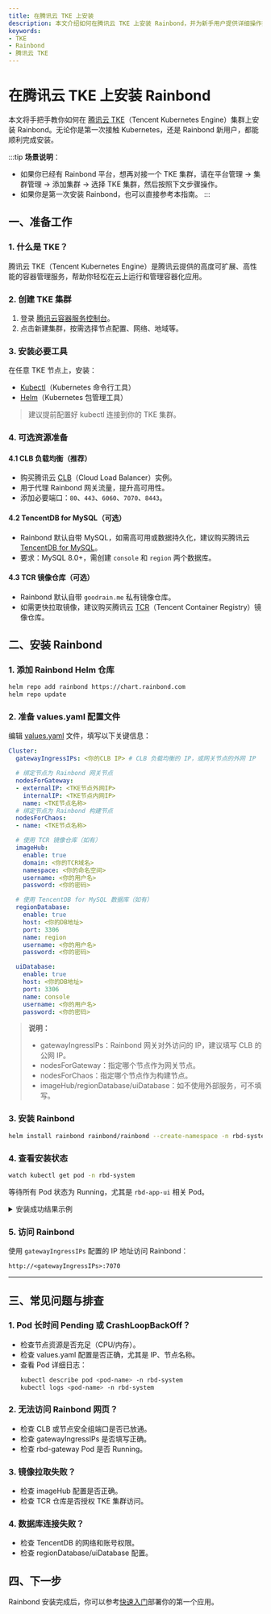 ```yaml
---
title: 在腾讯云 TKE 上安装
description: 本文介绍如何在腾讯云 TKE 上安装 Rainbond，并为新手用户提供详细操作指引和常见问题解答。
keywords:
- TKE
- Rainbond
- 腾讯云 TKE
---
```


# 在腾讯云 TKE 上安装 Rainbond

本文将手把手教你如何在 [腾讯云 TKE](https://cloud.tencent.com/product/tke)（Tencent Kubernetes Engine）集群上安装 Rainbond。无论你是第一次接触 Kubernetes，还是 Rainbond 新用户，都能顺利完成安装。

:::tip
**场景说明**：
- 如果你已经有 Rainbond 平台，想再对接一个 TKE 集群，请在平台管理 → 集群管理 → 添加集群 → 选择 TKE 集群，然后按照下文步骤操作。
- 如果你是第一次安装 Rainbond，也可以直接参考本指南。
:::

## 一、准备工作

### 1. 什么是 TKE？
腾讯云 TKE（Tencent Kubernetes Engine）是腾讯云提供的高度可扩展、高性能的容器管理服务，帮助你轻松在云上运行和管理容器化应用。

### 2. 创建 TKE 集群
1. 登录 [腾讯云容器服务控制台](https://console.cloud.tencent.com/tke2/cluster)。
2. 点击新建集群，按需选择节点配置、网络、地域等。

### 3. 安装必要工具
在任意 TKE 节点上，安装：
- [Kubectl](https://kubernetes.io/docs/tasks/tools/)（Kubernetes 命令行工具）
- [Helm](https://helm.sh/docs/intro/install/)（Kubernetes 包管理工具）

> 建议提前配置好 kubectl 连接到你的 TKE 集群。

### 4. 可选资源准备

#### 4.1 CLB 负载均衡（推荐）
- 购买腾讯云 [CLB](https://cloud.tencent.com/product/clb)（Cloud Load Balancer）实例。
- 用于代理 Rainbond 网关流量，提升高可用性。
- 添加必要端口：`80`、`443`、`6060`、`7070`、`8443`。

#### 4.2 TencentDB for MySQL（可选）
- Rainbond 默认自带 MySQL，如需高可用或数据持久化，建议购买腾讯云 [TencentDB for MySQL](https://cloud.tencent.com/product/cdb_mysql)。
- 要求：MySQL 8.0+，需创建 `console` 和 `region` 两个数据库。

#### 4.3 TCR 镜像仓库（可选）
- Rainbond 默认自带 `goodrain.me` 私有镜像仓库。
- 如需更快拉取镜像，建议购买腾讯云 [TCR](https://cloud.tencent.com/product/tcr)（Tencent Container Registry）镜像仓库。

## 二、安装 Rainbond

### 1. 添加 Rainbond Helm 仓库

```bash
helm repo add rainbond https://chart.rainbond.com
helm repo update
```

### 2. 准备 values.yaml 配置文件

编辑 [values.yaml](../../installation/install-with-helm/vaules-config.md) 文件，填写以下关键信息：

```yaml title="vim values.yaml"
Cluster:
  gatewayIngressIPs: <你的CLB IP> # CLB 负载均衡的 IP，或网关节点的外网 IP

  # 绑定节点为 Rainbond 网关节点
  nodesForGateway:
  - externalIP: <TKE节点外网IP>
    internalIP: <TKE节点内网IP>
    name: <TKE节点名称>
  # 绑定节点为 Rainbond 构建节点
  nodesForChaos:
  - name: <TKE节点名称>

  # 使用 TCR 镜像仓库（如有）
  imageHub:
    enable: true
    domain: <你的TCR域名>
    namespace: <你的命名空间>
    username: <你的用户名>
    password: <你的密码>

  # 使用 TencentDB for MySQL 数据库（如有）
  regionDatabase:
    enable: true
    host: <你的DB地址>
    port: 3306
    name: region
    username: <你的用户名>
    password: <你的密码>

  uiDatabase:
    enable: true
    host: <你的DB地址>
    port: 3306
    name: console
    username: <你的用户名>
    password: <你的密码>
```

> **说明：**
> - gatewayIngressIPs：Rainbond 网关对外访问的 IP，建议填写 CLB 的公网 IP。
> - nodesForGateway：指定哪个节点作为网关节点。
> - nodesForChaos：指定哪个节点作为构建节点。
> - imageHub/regionDatabase/uiDatabase：如不使用外部服务，可不填写。

### 3. 安装 Rainbond

```bash
helm install rainbond rainbond/rainbond --create-namespace -n rbd-system -f values.yaml
```

### 4. 查看安装状态

```bash
watch kubectl get pod -n rbd-system
```

等待所有 Pod 状态为 Running，尤其是 `rbd-app-ui` 相关 Pod。

<details>
<summary>安装成功结果示例</summary>

```bash
NAME                                      READY   STATUS    RESTARTS   AGE
local-path-provisioner-78d88b6df5-wkr84   1/1     Running   0          5m37s
minio-0                                   1/1     Running   0          5m37s
rainbond-operator-59ff8bb988-nlqrt        1/1     Running   0          5m56s
rbd-api-5466bd748f-brqmv                  1/1     Running   0          5m15s
rbd-app-ui-5577b8ff88-fpnnv               1/1     Running   0          4m39s
rbd-chaos-6828h                           1/1     Running   0          5m12s
rbd-db-0                                  1/1     Running   0          5m35s
rbd-gateway-69bfb68f4d-7xd9n              2/2     Running   0          5m34s
rbd-hub-8457697d4c-fqwgn                  1/1     Running   0          5m28s
rbd-monitor-0                             1/1     Running   0          5m27s
rbd-mq-5b6f94b695-gmdnn                   1/1     Running   0          5m25s
rbd-worker-7db9f9cccc-s9wml               1/1     Running   0          5m22s
```

</details>

### 5. 访问 Rainbond

使用 `gatewayIngressIPs` 配置的 IP 地址访问 Rainbond：

```
http://<gatewayIngressIPs>:7070
```

---

## 三、常见问题与排查

### 1. Pod 长时间 Pending 或 CrashLoopBackOff？
- 检查节点资源是否充足（CPU/内存）。
- 检查 values.yaml 配置是否正确，尤其是 IP、节点名称。
- 查看 Pod 详细日志：
  ```bash
  kubectl describe pod <pod-name> -n rbd-system
  kubectl logs <pod-name> -n rbd-system
  ```

### 2. 无法访问 Rainbond 网页？
- 检查 CLB 或节点安全组端口是否已放通。
- 检查 gatewayIngressIPs 是否填写正确。
- 检查 rbd-gateway Pod 是否 Running。

### 3. 镜像拉取失败？
- 检查 imageHub 配置是否正确。
- 检查 TCR 仓库是否授权 TKE 集群访问。

### 4. 数据库连接失败？
- 检查 TencentDB 的网络和账号权限。
- 检查 regionDatabase/uiDatabase 配置。

## 四、下一步

Rainbond 安装完成后，你可以参考[快速入门](/docs/quick-start/getting-started/)部署你的第一个应用。
